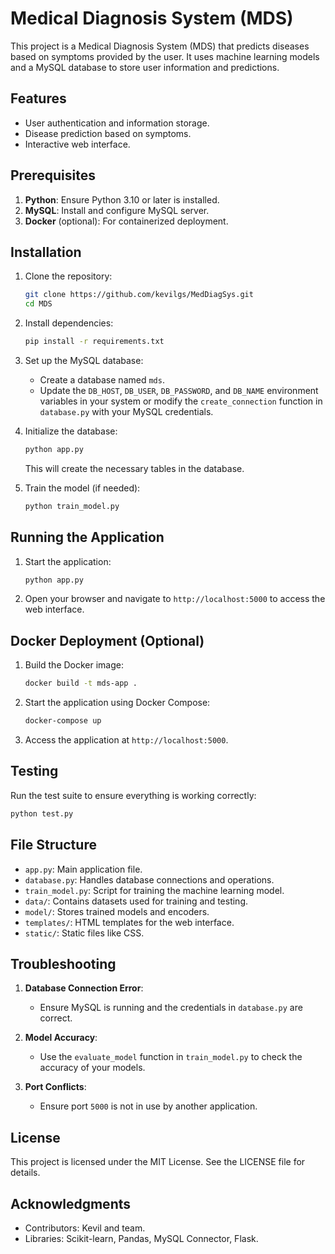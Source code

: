 # Medical Diagnosis System (MDS)

This project is a Medical Diagnosis System (MDS) that predicts diseases based on symptoms provided by the user. It uses machine learning models and a MySQL database to store user information and predictions.

## Features
- User authentication and information storage.
- Disease prediction based on symptoms.
- Interactive web interface.

## Prerequisites

1. **Python**: Ensure Python 3.10 or later is installed.
2. **MySQL**: Install and configure MySQL server.
3. **Docker** (optional): For containerized deployment.

## Installation

1. Clone the repository:
   ```bash
   git clone https://github.com/kevilgs/MedDiagSys.git
   cd MDS
   ```

2. Install dependencies:
   ```bash
   pip install -r requirements.txt
   ```

3. Set up the MySQL database:
   - Create a database named `mds`.
   - Update the `DB_HOST`, `DB_USER`, `DB_PASSWORD`, and `DB_NAME` environment variables in your system or modify the `create_connection` function in `database.py` with your MySQL credentials.

4. Initialize the database:
   ```bash
   python app.py
   ```
   This will create the necessary tables in the database.

5. Train the model (if needed):
   ```bash
   python train_model.py
   ```

## Running the Application

1. Start the application:
   ```bash
   python app.py
   ```

2. Open your browser and navigate to `http://localhost:5000` to access the web interface.

## Docker Deployment (Optional)

1. Build the Docker image:
   ```bash
   docker build -t mds-app .
   ```

2. Start the application using Docker Compose:
   ```bash
   docker-compose up
   ```

3. Access the application at `http://localhost:5000`.

## Testing

Run the test suite to ensure everything is working correctly:
```bash
python test.py
```

## File Structure
- `app.py`: Main application file.
- `database.py`: Handles database connections and operations.
- `train_model.py`: Script for training the machine learning model.
- `data/`: Contains datasets used for training and testing.
- `model/`: Stores trained models and encoders.
- `templates/`: HTML templates for the web interface.
- `static/`: Static files like CSS.

## Troubleshooting

1. **Database Connection Error**:
   - Ensure MySQL is running and the credentials in `database.py` are correct.

2. **Model Accuracy**:
   - Use the `evaluate_model` function in `train_model.py` to check the accuracy of your models.

3. **Port Conflicts**:
   - Ensure port `5000` is not in use by another application.

## License
This project is licensed under the MIT License. See the LICENSE file for details.

## Acknowledgments
- Contributors: Kevil and team.
- Libraries: Scikit-learn, Pandas, MySQL Connector, Flask.